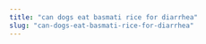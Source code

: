 ```yaml
---
title: "can dogs eat basmati rice for diarrhea"
slug: "can-dogs-eat-basmati-rice-for-diarrhea"
---
```


